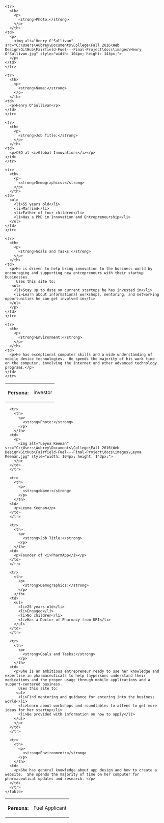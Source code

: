 <!DOCTYPE html>
<html>
<head>
<link rel="stylesheet" href="styles.css">
</head>

<table>
    <tr>
      <th>
        <p>
          <strong>Persona:</strong>
        </p>
      </th>
    <td>
      <p>Investor</p>
    </td>
    </tr>

    <tr>
      <th>
        <p>
          <strong>Photo:</strong>
        </p>
      </th>
    <td>
      <p>
        <img alt="Henry O'Sullivan" src="C:\Users\Aubrey\Documents\College\Fall 2016\Web Design\GitHub\Fairfield-Fuel---Final-Project\docs\images\Henry O'Sullivan.jpg" style="width: 104px; height: 143px;">
      </p>
    </td>
    </tr>

    <tr>
      <th>
        <p>
          <strong>Name:</strong>
        </p>
      </th>
    <td>
      <p>Henry O'Sullivan</p>
    </td>
    </tr>

    <tr>
      <th>
        <p>
          <strong>Job Title:</strong>
        </p>
      </th>
    <td>
      <p>CEO at <i>Global Innovations</i></p>
    </td>
    </tr>

    <tr>
      <th>
        <p>
          <strong>Demographics:</strong>
        </p>
      </th>
    <td>
      <ul>
        <li>55 years old</li>
        <li>Married</li>
        <li>Father of four children</li>
        <li>Has a PhD in Innovation and Entrepreneurship</li>
      </ul>
    </td>
    </tr>

    <tr>
      <th>
        <p>
          <strong>Goals and Tasks:</strong>
        </p>
      </th>
    <td>
      <p>He is driven to help bring innovation to the business world by encouraging and supporting new entrepreneurs with their startup businesses.
	     Uses this site to:
       <ul>
        <li>Stay up to date on current startups he has invested in</li>
        <li>Learn about informational workshops, mentoring, and networking opportunities he can get involved in</li>
      </ul>
      </p>
    </td>
    </tr>

    <tr>
      <th>
        <p>
          <strong>Environment:</strong>
        </p>
      </th>
    <td>
      <p>He has exceptional computer skills and a wide understanding of mobile device technologies.  He spends the majority of his work time on the computer, involving the internet and other advanced technology programs.</p>
    </td>
    </tr>
  </table>


  <table>
      <tr>
        <th>
          <p>
            <strong>Persona:</strong>
          </p>
        </th>
      <td>
        <p>Fuel Applicant</p>
      </td>
      </tr>

      <tr>
        <th>
          <p>
            <strong>Photo:</strong>
          </p>
        </th>
      <td>
        <p>
          <img alt="Leyna Keenan" src="C:\Users\Aubrey\Documents\College\Fall 2016\Web Design\GitHub\Fairfield-Fuel---Final-Project\docs\images\Leyna Keenan.jpg" style="width: 104px; height: 143px;">
        </p>
      </td>
      </tr>

      <tr>
        <th>
          <p>
            <strong>Name:</strong>
          </p>
        </th>
      <td>
        <p>Leyna Keenan</p>
      </td>
      </tr>

      <tr>
        <th>
          <p>
            <strong>Job Title:</strong>
          </p>
        </th>
      <td>
        <p>Founder of <i>PharmApp</i></p>
      </td>
      </tr>

      <tr>
        <th>
          <p>
            <strong>Demographics:</strong>
          </p>
        </th>
      <td>
        <ul>
          <li>25 years old</li>
          <li>Engaged</li>
          <li>No children</li>
          <li>Has a Doctor of Pharmacy from URI</li>
        </ul>
      </td>
      </tr>

      <tr>
        <th>
          <p>
            <strong>Goals and Tasks:</strong>
          </p>
        </th>
      <td>
        <p>She is an ambitious entrepreneur ready to use her knowledge and expertise in pharmaceuticals to help laypersons understand their medications and the proper usage through mobile applications and a support-centered business.
          Uses this site to:
         <ul>
          <li>Find mentoring and guidance for entering into the business world</li>
          <li>Learn about workshops and roundtables to attend to get more ideas for her startup</li>
          <li>Be provided with information on how to apply</li>
        </ul>
        </p>
      </td>
      </tr>

      <tr>
        <th>
          <p>
            <strong>Environment:</strong>
          </p>
        </th>
      <td>
        <p>She has general knowledge about app design and how to create a website.  She spends the majority of time on her computer for pharmaceutical updates and research. </p>
      </td>
      </tr>
    </table>
  </html>
